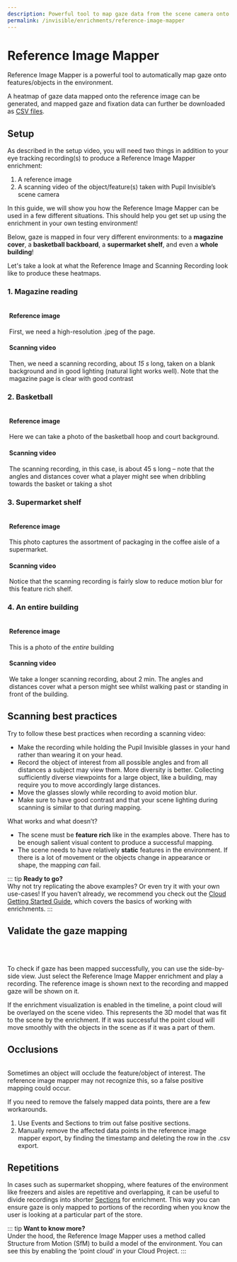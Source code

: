 ```yaml
---
description: Powerful tool to map gaze data from the scene camera onto a reference image 
permalink: /invisible/enrichments/reference-image-mapper
---
```


# Reference Image Mapper

Reference Image Mapper is a powerful tool to automatically map gaze onto features/objects in the environment.

<Youtube src="IF8f1Z3ZkEo" muted="1"/>


A heatmap of gaze data mapped onto the reference image can be generated, and mapped gaze and fixation data can further be downloaded as [CSV files](/invisible/reference/export-formats/#reference-image-mapper). 

## Setup

<Youtube src="ygqzQEzUIS4"/>

As described in the setup video, you will need two things in addition to your eye tracking recording(s) to produce a Reference Image Mapper enrichment:
1. A reference image
2. A scanning video of the object/feature(s) taken with Pupil Invisible’s scene camera

In this guide, we will show you how the Reference Image Mapper can be used in a few different situations. This should help you get set up using the enrichment in your own testing environment!

Below, gaze is mapped in four very different environments: to a **magazine cover**, a **basketball backboard**, a **supermarket shelf**, and even a **whole building**!

<PhotoGrid :images="[
  require(`../../media/invisible/rim/heatmap-0.jpg`),
  require(`../../media/invisible/rim/heatmap-1.jpg`),
  require(`../../media/invisible/rim/heatmap-2.jpg`),
  require(`../../media/invisible/rim/heatmap-3.jpg`),
]"/>

Let's take a look at what the Reference Image and Scanning Recording look like to produce these heatmaps.
### 1. Magazine reading


<div class="mcontainer">
  <div class="col-mcontainer">
    <h4>Reference image</h4>
    <v-img
    class="rounded" 
    style="margin-bottom:14px;"
    max-width="100%" max-height="300px" contain 
    :src="require('../../media/invisible/rim/magazine-img.jpg')"
  ></v-img>
    First, we need a high-resolution .jpeg of the page.
  </div>
  <div class="col-mcontainer">
    <h4>Scanning video</h4>
    <Youtube src="SplYZK-ZzE8"/>
    Then, we need a scanning recording, about <i>15 s</i> long, taken on a blank background and in good lighting (natural light works well). Note that the magazine page is clear with good contrast
  </div>
</div>


### 2. Basketball

<div class="mcontainer">
  <div class="col-mcontainer">
    <h4>Reference image</h4>
    <v-img
    class="rounded" 
    style="margin-bottom:14px;"
    max-width="100%" max-height="300px" contain 
    :src="require('../../media/invisible/rim/basketball-img.jpg')"
  ></v-img>
    Here we can take a photo of the basketball hoop and court background.
  </div>
  <div class="col-mcontainer">
    <h4>Scanning video</h4>
    <Youtube src="4MB5o4W_XJo"/>
    The scanning recording, in this case, is about 45 s long – note that the angles and distances cover what a player might see when dribbling towards the basket or taking a shot
  </div>
</div>

### 3. Supermarket shelf

<div class="mcontainer">
  <div class="col-mcontainer">
    <h4>Reference image</h4>
    <v-img
    class="rounded" 
    style="margin-bottom:14px;"
    max-width="100%" max-height="300px" contain 
    :src="require('../../media/invisible/rim/supermarket-img.jpg')"
  ></v-img>
    This photo captures the assortment of packagíng in the coffee aisle of a supermarket.
  </div>
  <div class="col-mcontainer">
    <h4>Scanning video</h4>
    <Youtube src="d3Yk3nKDIOQ"/>
    Notice that the scanning recording is fairly slow to reduce motion blur for this feature rich shelf.
  </div>
</div>

### 4. An entire building

<div class="mcontainer" display="grid | inline-grid">
  <div class="col-mcontainer">
    <h4>Reference image</h4>
    <v-img
    class="rounded" 
    style="margin-bottom:14px;"
    max-width="100%" max-height="300px" contain 
    :src="require('../../media/invisible/rim/building-img.jpg')"
    ></v-img>
    This is a photo of the <i>entire</i> building
  </div>
  <div class="col-mcontainer">
    <h4>Scanning video</h4>
    <Youtube src="0U4H-uOIHlw"/>
    We take a longer scanning recording, about 2 min. The angles and distances cover what a person might see whilst walking past or standing in front of the building.
  </div>
</div>

## Scanning best practices
Try to follow these best practices when recording a scanning video:
- Make the recording while holding the Pupil Invisible glasses in your hand rather than wearing it on your head.
- Record the object of interest from all possible angles and from all distances a subject may view them. More diversity is better. Collecting sufficiently diverse viewpoints for a large object, like a building, may require you to move accordingly large distances.
- Move the glasses slowly while recording to avoid motion blur.
- Make sure to have good contrast and that your scene lighting during scanning is similar to that during mapping.

What works and what doesn’t?
- The scene must be **feature rich** like in the examples above. There has to be enough salient visual content to produce a successful mapping.
- The scene needs to have relatively **static** features in the environment. If there is a lot of movement or the objects change in appearance or shape, the mapping *can* fail.

::: tip
**Ready to go?**<br>
Why not try replicating the above examples? Or even try it with your own use-cases! If you haven’t already, we recommend you check out the [Cloud Getting Started Guide](/invisible/getting-started/analyse-recordings-in-pupil-cloud/#analyse-recordings-in-pupil-cloud), which covers the basics of working with enrichments.
:::

## Validate the gaze mapping

<div class="pb-4" style="display:flex;justify-content:center;">
  <v-img
    class="rounded" 
    style="margin-bottom:32px;"
    :src="require('../../media/invisible/rim/rim-in-cloud.png')"
    max-width=90%
  >
  </v-img>
</div>

To check if gaze has been mapped successfully, you can use the side-by-side view. Just select the Reference Image Mapper enrichment and play a recording. The reference image is shown next to the recording and mapped gaze will be shown on it.

If the enrichment visualization is enabled in the timeline, a point cloud will be overlayed on the scene video. This represents the 3D model that was fit to the scene by the enrichment. If it was successful the point cloud will move smoothly with the objects in the scene as if it was a part of them.

## Occlusions

<div class="pb-4" style="display:flex;justify-content:center;">
  <v-img
    class="rounded" 
    :src="require('../../media/invisible/rim/basketball-occlusion.png')"
    max-width=400px
  >
  </v-img>
</div>


Sometimes an object will occlude the feature/object of interest. The reference image mapper may not recognize this, so a false positive mapping could occur. 

If you need to remove the falsely mapped data points, there are a few workarounds.

1. Use Events and Sections to trim out false positive sections.
2. Manually remove the affected data points in the reference image mapper export, by finding the timestamp and deleting the row in the .csv export.

## Repetitions
In cases such as supermarket shopping, where features of the environment like freezers and aisles are repetitive and overlapping, it can be useful to divide recordings into shorter [Sections](/invisible/enrichments#enrichment-sections) for enrichment. This way you can ensure gaze is only mapped to portions of the recording when you know the user is looking at a particular part of the store.


::: tip
**Want to know more?**<br>
Under the hood, the Reference Image Mapper uses a method called Structure from Motion (SfM) to build a model of the environment. You can see this by enabling the ‘point cloud’ in your Cloud Project.
:::

<style scoped>
.mcontainer{
  display: flex;
  flex-wrap: wrap;
}
.col-mcontainer{
  flex: 50%;
  padding: 0 4px;
}
@media screen and (min-width: 1025px) and (max-width: 1200px) {
  .col-mcontainer{
    flex: 100%;
  }
}
@media screen and (max-width: 800px) {
    .col-mcontainer{
    flex: 50%;
  }
}
@media screen and (max-width: 400px) {
  .col-mcontainer{
    flex: 100%;
  }
}

</style>